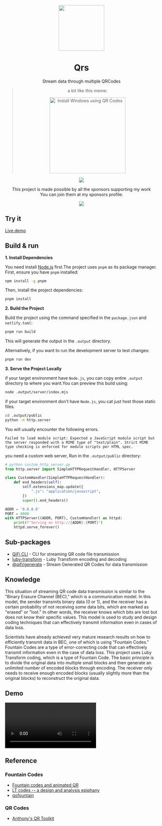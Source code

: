 <br>

<p align="center">
  <img height="150px" src="public/logo.svg">
</p>

<h1 align="center">Qrs</h1>

<p align="center">
Stream data through multiple QRCodes
</p>

<blockquote align="center">
<p>a bit like this meme:</p>
<img alt="Install Windows using QR Codes" src="public/install-windows-using-a-qr-code.jpeg" width="250px">
</blockquote>

<p align="center">
  <a href="https://github.com/sponsors/LittleSound">
    <img src="https://cdn.jsdelivr.net/gh/littlesound/sponsors/sponsors.svg"/>
  </a>
</p>

<p align="center">
  This project is made possible by all the sponsors supporting my work <br>
  You can join them at my sponsors profile:
</p>
<p align="center"><a href="https://github.com/sponsors/LittleSound"><img src="https://img.shields.io/static/v1?label=Sponsor&message=%E2%9D%A4&logo=GitHub&color=%23fe8e86&style=for-the-badge" /></a></p>

## Try it

[Live demo](https://qrss.netlify.app/)

## Build & run

**1. Install Dependencies**

You need install [Node.js](https://nodejs.org) first.The project uses `pnpm` as its package manager. First, ensure you have `pnpm` installed:

```bash
npm install -g pnpm
```

Then, install the project dependencies:

```bash
pnpm install
```

**2. Build the Project**

Build the project using the command specified in the `package.json` and `netlify.toml`:

```bash
pnpm run build
```

This will generate the output in the `.output` directory.

Alternatively, if you want to run the development server to test changes:

```bash
pnpm run dev
```

**3. Serve the Project Locally**

if your target environment have `Node.js`, you can copy entire `.output` directory to where you want.You can preview this build using:

```bash
node .output/server/index.mjs
```

if your target environment don't have `Node.js`, you cat just host those static files.

```bash
cd .output/public
python -m http.server
```

You will usually encounter the following errors.

```
Failed to load module script: Expected a JavaScript module script but the server responded with a MIME type of "text/plain". Strict MIME type checking is enforced for module scripts per HTML spec.
```

you need a custom web server, Run in the `.output/public` directory:

```python
# python custom_http_server.py
from http.server import SimpleHTTPRequestHandler, HTTPServer

class CustomHandler(SimpleHTTPRequestHandler):
    def end_headers(self):
        self.extensions_map.update({
            ".js": "application/javascript",
        })
        super().end_headers()

ADDR = '0.0.0.0'
PORT = 8000
with HTTPServer((ADDR, PORT), CustomHandler) as httpd:
    print(f"Serving on http://{ADDR}:{PORT}")
    httpd.serve_forever()
```

## Sub-packages

- [QiFi CLI](./packages/cli) - CLI for streaming QR code file transmission
- [luby-transform](./packages/luby-transform) - Luby Transform encoding and decoding
- [@qifi/generate](./packages/generate) - Stream Generated QR Codes for data transmission

## Knowledge

<!-- 这种流式播放二维码传输数据的情况。类似“二进制抹去通道（Binary Erasure Channel, BEC）”，这是一种通信模型。在这个模型中，发送方发送二进制数据（0或1），接收方有一定概率无法接收到某些数据位，这些位会被标记为“抹去”或“丢失”。换句话说，接收方知道哪些位丢失了，但不知道它们的具体值。这个模型用于研究和设计能够在数据丢失情况下仍能有效传输信息的编码技术。

科学家对于如何在 BEC 中高效传输数据已经有了非常成熟的研究成果，其中一种方法是使用“喷泉码（Fountain Codes）”。喷泉码是一种纠错码，它可以在数据丢失的情况下仍然有效地传输信息。本项目使用了 Luby Transform 编码。它是喷泉码（Fountain Codes）的一种。基本原理是将原始数据分成多个小块，然后通过编码生成无限数量的编码块。接收方只需收到足够多的编码块（通常比原始块稍多）就可以重建原始数据。 -->

This situation of streaming QR code data transmission is similar to the "Binary Erasure Channel (BEC)," which is a communication model. In this model, the sender transmits binary data (0 or 1), and the receiver has a certain probability of not receiving some data bits, which are marked as "erased" or "lost." In other words, the receiver knows which bits are lost but does not know their specific values. This model is used to study and design coding techniques that can effectively transmit information even in cases of data loss.

Scientists have already achieved very mature research results on how to efficiently transmit data in BEC, one of which is using "Fountain Codes." Fountain Codes are a type of error-correcting code that can effectively transmit information even in the case of data loss. This project uses Luby Transform coding, which is a type of Fountain Code. The basic principle is to divide the original data into multiple small blocks and then generate an unlimited number of encoded blocks through encoding. The receiver only needs to receive enough encoded blocks (usually slightly more than the original blocks) to reconstruct the original data.

## Demo

<video src="https://github.com/user-attachments/assets/b4f8a122-02c7-4754-9ec0-121e42f8b22d"></video>

## Reference

### Fountain Codes

- [Fountain codes and animated QR](https://divan.dev/posts/fountaincodes/)
- [LT codes -- a design and analysis epiphany](https://youtu.be/C4qi_oJoUrE)
- [gofountain](https://github.com/google/gofountain)

### QR Codes

- [Anthony's QR Toolkit](https://github.com/antfu/qrcode-toolkit)
